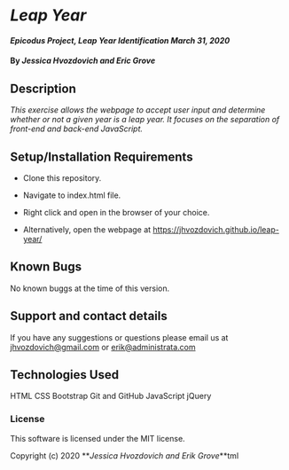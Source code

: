 # _Leap Year_

#### _Epicodus Project, Leap Year Identification March 31, 2020_

#### By _**Jessica Hvozdovich and Eric Grove**_

## Description

_This exercise allows the webpage to accept user input and determine whether or not a given year is a leap year. It focuses on the separation of front-end and back-end JavaScript._

## Setup/Installation Requirements

* Clone this repository.
* Navigate to index.html file.
* Right click and open in the browser of your choice.

* Alternatively, open the webpage at https://jhvozdovich.github.io/leap-year/


## Known Bugs

No known buggs at the time of this version.

## Support and contact details

If you have any suggestions or questions please email us at jhvozdovich@gmail.com or erik@administrata.com

## Technologies Used

HTML
CSS
Bootstrap
Git and GitHub
JavaScript
jQuery

### License

This software is licensed under the MIT license.

Copyright (c) 2020 **_Jessica Hvozdovich and Erik Grove_**tml